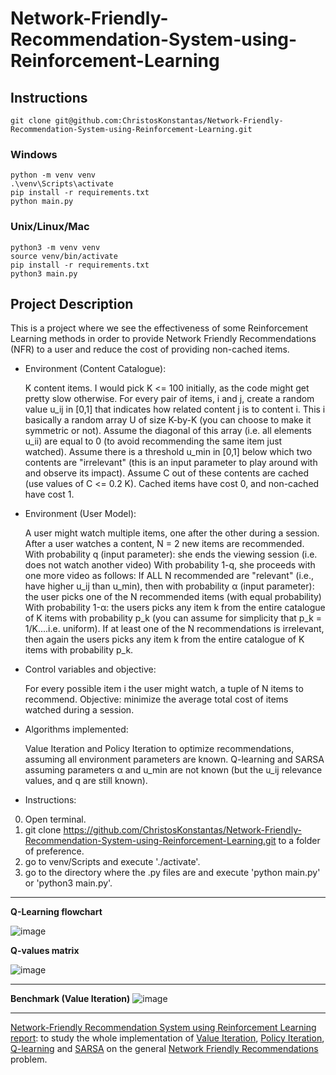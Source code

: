 # Network-Friendly-Recommendation-System-using-Reinforcement-Learning

## Instructions

```
git clone git@github.com:ChristosKonstantas/Network-Friendly-Recommendation-System-using-Reinforcement-Learning.git
```

### Windows
```
python -m venv venv
.\venv\Scripts\activate
pip install -r requirements.txt
python main.py
```
### Unix/Linux/Mac
```
python3 -m venv venv
source venv/bin/activate
pip install -r requirements.txt
python3 main.py 
```

## Project Description
This is a project where we see the effectiveness of some Reinforcement Learning methods in order to provide Network Friendly Recommendations (NFR) to a user and reduce the cost of providing non-cached items. 

* Environment (Content Catalogue):

    K content items. I would pick K <= 100 initially, as the code might get pretty slow otherwise.
    For every pair of items, i and j, create a random value u_ij in [0,1] that indicates how related content j is to content i. This i basically a random array U of size K-by-K (you can choose to make it symmetric or not). Assume the diagonal of this array (i.e. all elements u_ii) are equal to 0 (to avoid recommending the same item just watched).
    Assume there is a threshold u_min in [0,1] below which two contents are "irrelevant" (this is an input parameter to play around with and observe its impact). 
    Assume C out of these contents are cached (use values of C <= 0.2 K). Cached items have cost 0, and non-cached have cost 1.

* Environment (User Model):

    A user might watch multiple items, one after the other during a session.
    After a user watches a content, N = 2 new items are recommended.
    With probability q (input parameter): she ends the viewing session (i.e. does not watch another video)
    With probability 1-q, she proceeds with one more video as follows:
        If ALL N recommended are "relevant" (i.e., have higher u_ij than u_min), then
            with probability α (input parameter): the user picks one of the N recommended items (with equal probability)
            With probability 1-α: the users picks any item k from the entire catalogue of K items with probability p_k (you can assume for simplicity that p_k = 1/K....i.e. uniform).
        If at least one of the N recommendations is irrelevant, then again the users picks any item k from the entire catalogue of K items with probability p_k.

* Control variables and objective:

    For every possible item i the user might watch, a tuple of N items to recommend.
    Objective: minimize the average total cost of items watched during a session.

* Algorithms implemented:

    Value Iteration and Policy Iteration to optimize recommendations, assuming all environment parameters are known.
    Q-learning and SARSA assuming parameters α and u_min are not known (but the u_ij relevance values, and q are still known).



* Instructions:
0) Open terminal.
1) git clone https://github.com/ChristosKonstantas/Network-Friendly-Recommendation-System-using-Reinforcement-Learning.git to a folder of preference.
2) go to venv/Scripts and execute './activate'.
3) go to the directory where the .py files are and execute 'python main.py' or 'python3 main.py'.


---

**Q-Learning flowchart**

![image](https://github.com/user-attachments/assets/02014b6d-a063-4f3c-ace2-0388db2040b7)


**Q-values matrix**

![image](https://github.com/user-attachments/assets/265a8487-8085-4291-920a-307e0afd36ff)


---

**Benchmark (Value Iteration)**
![image](https://github.com/user-attachments/assets/e7409350-859f-4c89-9017-3eb074e4c259)

---

[Network-Friendly Recommendation System using Reinforcement Learning report](https://github.com/ChristosKonstantas/Network-Friendly-Recommendation-System-using-Reinforcement-Learning/blob/main/NFR_Report.pdf): to study the whole implementation of [Value Iteration](https://gibberblot.github.io/rl-notes/single-agent/value-iteration.html), [Policy Iteration](https://gibberblot.github.io/rl-notes/single-agent/policy-iteration.html), [Q-learning](https://en.wikipedia.org/wiki/Q-learning) and [SARSA](https://en.wikipedia.org/wiki/State%E2%80%93action%E2%80%93reward%E2%80%93state%E2%80%93action) on the general [Network Friendly Recommendations](https://arxiv.org/abs/2110.00772) problem.
